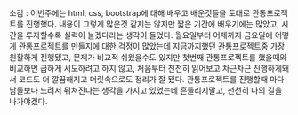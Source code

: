 소감
: 이번주에는 html, css, bootstrap에 대해 배우고 배운것들을 토대로 관통프로젝트를 진행했다.
내용이 그렇게 많은것 같지는 않지만 짧은 기간에 배우기에는 많았고, 시간을 투자할수록 실력이 늘겠다라는 생각이 들었다.
월요일부터 어제까지 금요일에 어떻게 관통프로젝트를 만들지에 대한 걱정이 많았는데 지금까지했던 관통프로젝트중 가장 원활하게 진행됐고,
문제가 비교적 쉬웠을수도 있지만 첫번째 관통프로젝트를 했을때와 비교하면 급하게 시도하려고 하지 않고, 
처음부터 천천히 읽어보고 차근차근 진행하게돼서 코드도 더 깔끔해지고 머릿속으로도 정리가 잘 됐다.
관통프로젝트를 진행할때 마다 남들보다 느려서 뒤쳐진다는 생각을 가지고 있었는데 흔들리지말고, 천천히 나의 길을 나가야겠다.